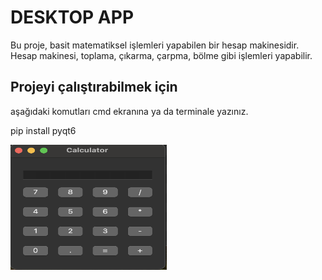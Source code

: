 # DESKTOP APP

Bu proje, basit matematiksel işlemleri yapabilen bir hesap makinesidir. Hesap makinesi, toplama, çıkarma, çarpma, bölme gibi işlemleri yapabilir.

## Projeyi çalıştırabilmek için

aşağıdaki komutları cmd ekranına ya da terminale yazınız.

pip install pyqt6

   <img src="https://github.com/EcZey/PyqtProject/blob/main/PyqtProject/Ekran%20Resmi%202024-02-02%2023.37.02.png" alt="alt text" width="250" height="200">
